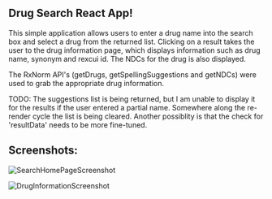 ## Drug Search React App! ##

This simple application allows users to enter a drug name into the search box and select a drug from the returned list. Clicking on a result takes the user to the drug information page, which displays information such as drug name, synonym and rexcui id. The NDCs for the drug is also displayed.

The RxNorm API's (getDrugs, getSpellingSuggestions and getNDCs) were used to grab the appropriate drug information. 

TODO: The suggestions list is being returned, but I am unable to display it for the results if the user entered a partial name. Somewhere along the re-render cycle the list is being cleared. Another possiblity is that the check for 'resultData' needs to be more fine-tuned. 

## Screenshots: ##

![SearchHomePageScreenshot](https://user-images.githubusercontent.com/19416227/135561119-856454b4-5a51-4165-8d17-d5a89b6d0ef5.png)

![DrugInformationScreenshot](https://user-images.githubusercontent.com/19416227/135561136-f6d13935-8dd0-4b4e-8bd6-bd2687a2d254.png)
